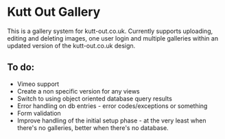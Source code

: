 Kutt Out Gallery
===============

This is a gallery system for kutt-out.co.uk. Currently supports uploading, editing and deleting images, one user login and multiple galleries within an updated version of the kutt-out.co.uk design.

To do:
------

* Vimeo support
* Create a non specific version for any views
* Switch to using object oriented database query results
* Error handling on db entries - error codes/exceptions or something
* Form validation
* Improve handling of the initial setup phase - at the very least when there's no galleries, better when there's no database.
